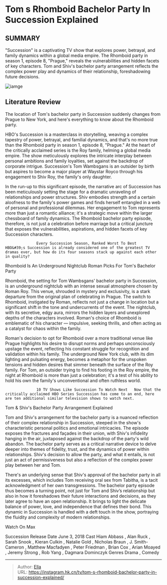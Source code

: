 # Tom s Rhomboid Bachelor Party In Succession Explained


## SUMMARY 



  &#34;Succession&#34; is a captivating TV show that explores power, betrayal, and family dynamics within a global media empire.   The Rhomboid party in season 1, episode 8, &#34;Prague,&#34; reveals the vulnerabilities and hidden facets of key characters.   Tom and Shiv&#39;s bachelor party arrangement reflects the complex power play and dynamics of their relationship, foreshadowing future decisions.  

![iamge](https://static1.srcdn.com/wordpress/wp-content/uploads/2023/12/mixcollage-27-dec-2023-09-10-pm-896.jpg)

## Literature Review
The location of Tom&#39;s bachelor party in Succession suddenly changes from Prague to New York, and here&#39;s everything to know about the Rhomboid party.




HBO&#39;s Succession is a masterclass in storytelling, weaving a complex tapestry of power, betrayal, and familial dynamics, and that&#39;s no more true than the Rhomboid party in season 1, episode 8, &#34;Prague.&#34; At the heart of the critically acclaimed series is the Roy family, helming a global media empire. The show meticulously explores the intricate interplay between personal ambitions and family loyalties, set against the backdrop of corporate intrigue. Succession&#39;s Tom Wambsgans is an outsider by birth but aspires to become a major player at Waystar Royco through his engagement to Shiv Roy, the family&#39;s only daughter.




In the run-up to this significant episode, the narrative arc of Succession has been meticulously setting the stage for a dramatic unraveling of relationships and power structures. Shiv embodies strength and a certain aloofness to the family&#39;s power games and finds herself entangled in a web of personal and professional dilemmas. Her engagement to Tom represents more than just a romantic alliance; it&#39;s a strategic move within the larger chessboard of family dynamics. The Rhomboid bachelor party episode, therefore, is not just a celebration before marriage but a critical juncture that exposes the vulnerabilities, aspirations, and hidden facets of key Succession characters.

                  Every Succession Season, Ranked Worst To Best   HBO&#39;s Succession is already considered one of the greatest TV dramas ever, but how do its four seasons stack up against each other in quality?    


 Rhomboid Is An Underground Nightclub Roman Picks For Tom&#39;s Bachelor Party 
          




Rhomboid, the setting for Tom Wambsgans&#39; bachelor party in Succession, is an underground nightclub with an intense sexual atmosphere chosen by Roman Roy. This venue, shrouded in mystery and exclusivity, is a stark departure from the original plan of celebrating in Prague. The switch to Rhomboid, instigated by Roman, reflects not just a change in location but a significant shift in the tone and undercurrents of the event. The nightclub, with its secretive, edgy aura, mirrors the hidden layers and unexplored depths of the characters involved. Roman&#39;s choice of Rhomboid is emblematic of his character — impulsive, seeking thrills, and often acting as a catalyst for chaos within the family.

Roman&#39;s decision to opt for Rhomboid over a more traditional venue like Prague highlights his desire to disrupt norms and perhaps unconsciously upstage the event, reflecting his constant struggle for recognition and validation within his family. The underground New York club, with its dim lighting and pulsating energy, becomes a metaphor for the unspoken tensions and hidden desires that simmer beneath the surface of the Roy family. For Tom, an outsider trying to find his footing in the Roy empire, the night at Rhomboid is more than just a celebration; it&#39;s a test of his ability to hold his own the family&#39;s unconventional and often ruthless world.




                  10 TV Shows Like Succession To Watch Next   Now that the critically acclaimed HBO Series Succession has come to an end, here are ten additional similar television shows to watch next.    



 Tom &amp; Shiv&#39;s Bachelor Party Arrangement Explained 
          

Tom and Shiv&#39;s arrangement for the bachelor party is a nuanced reflection of their complex relationship in Succession, steeped in the show&#39;s characteristic personal politics and emotional intricacies. The episode exposes the fractures and façades in their union, with Shiv&#39;s infidelity hanging in the air, juxtaposed against the backdrop of the party&#39;s wild abandon. The bachelor party serves as a critical narrative device to delve deeper into themes of fidelity, trust, and the dynamics of power within relationships. Shiv&#39;s decision to allow the party, and what it entails, is not just an act of permissiveness but also a reflection of the complex power play between her and Tom.




There&#39;s an underlying sense that Shiv&#39;s approval of the bachelor party in all its excesses, which includes Tom receiving oral sex from Tabitha, is a tacit acknowledgment of her own transgressions. The bachelor party episode thus becomes a turning point, not just for Tom and Shiv’s relationship but also in how it foreshadows their future interactions and decisions, as they later agree to have an open relationship. It brings to light the delicate balance of power, love, and independence that defines their bond. This dynamic in Succession is handled with a deft touch in the show, portraying the fluidity and complexity of modern relationships.

Watch On Max

  Succession   Release Date   June 3, 2018    Cast   Hiam Abbass , Alan Ruck , Sarah Snook , Kieran Culkin , Natalie Gold , Nicholas Braun , J. Smith-Cameron , Matthew Macfadyen , Peter Friedman , Brian Cox , Arian Moayed , Jeremy Strong , Rob Yang , Dagmara Dominczyk    Genres   Drama , Comedy       


---

> Author: [Ella](https://instagram.hk.cn/)  
> URL: https://instagram.hk.cn/tv/tom-s-rhomboid-bachelor-party-in-succession-explained/  

